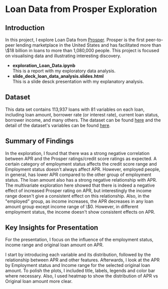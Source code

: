 # Loan Data from Prosper Exploration
## Introduction

In this project, I explore Loan Data from [Prosper](https://www.prosper.com/). Prosper is the first peer-to-peer lending marketplace in the United States and has facilitated more than \\$18 billion in loans to more than 1,080,000 people.
This project is focused on visualising data and illustrating interesting discovery.

* <b>exploration_Loan_Data.ipynb</b></br> This is a report with my exploratory data analysis.
* <b>slide_deck_loan_data_analysis.slides.html</b></br> This is a slide desck presentation with my explanatory analysis.

## Dataset

This data set contains 113,937 loans with 81 variables on each loan, including loan amount, borrower rate (or interest rate), current loan status, borrower income, and many others. The dataset can be found [here](https://www.google.com/url?q=https://s3.amazonaws.com/udacity-hosted-downloads/ud651/prosperLoanData.csv&sa=D&ust=1554486256021000) and the detail of the dataset's variables can be found [here](https://docs.google.com/spreadsheets/d/1gDyi_L4UvIrLTEC6Wri5nbaMmkGmLQBk-Yx3z0XDEtI/edit#gid=0).


## Summary of Findings

In the exploration, I found that there was a strong negative correlation between APR and the Prosper ratings/credit score ratings as expected. A certain category of employment status affects the credit score range and 
Employment status doesn't always affect APR. However, employed people, in general, has lower APR compared to the other group of employment status. 
The loan amount also has a strong negative relationship with APR. The multivariate exploration here showed that there is indeed a negative effect of increased Prosper rating on APR, but interestingly the income range doesn't give a consistent effect on this relationship. Also, in the "employed" group, as income increases, the APR decreases in any loan amount group except income range of \\$0. However, in different employment status, the income doesn't show consistent effects on APR.

## Key Insights for Presentation

For the presentation, I focus on the influence of the employment status, income range and original loan amount on APR.

I start by introducing each variable and its distribution, followed by the relationship between APR and other features.
Afterwards, I look at the APR by Employment status and Income range for the selected original loan amount.
To polish the plots, I included title, labels, legends and color bar where necessary. Also, I used heatmap to show the distribution of APR vs Original loan amount more clear.